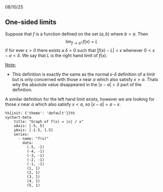 08/10/25

## One-sided limits

Suppose that $f$ is a function defined on the set $(a,b)$ where $b > a$. Then
$$
\lim_{f\to a^+}f(x) = L
$$
if for ever $\epsilon > 0$ there exists a $\delta > 0$ such that $|f(x) - L| < \epsilon$ whenever $0 < x-a < \delta$. We say that $L$ is the right hand limit of $f(x)$.

<u>Note:</u>
- This definition is exactly the same as the normal $\epsilon$-$\delta$ definition of a limit but is only concerned with those $x$ near $a$ which also satisfy $x > a$. Thats why the absolute value disappeared in the $|x - a| < \delta$ part of the definition.

A similar definition for the left hand limit exists, however we are looking for those $x$ near $a$ which also satisfy $x < a$, so $|x -a| = a - x$.

```mermaid
%%{init: {'theme': 'default'}}%%
xychart-beta
    title: "Graph of f(x) = |x| / x"
    xAxis: [-5, 5]
    yAxis: [-1.5, 1.5]
    series:
      - name: "f(x)"
        data:
          (-5, -1)
          (-4, -1)
          (-3, -1)
          (-2, -1)
          (-1, -1)
          (1, 1)
          (2, 1)
          (3, 1)
          (4, 1)
          (5, 1)

```

